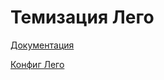 # Темизация Лего

[Документация](../../../../docs/theming/lego.md)

[Конфиг Лего](https://a.yandex-team.ru/svn/trunk/arcadia/frontend/packages/lego-components/src/Theme)